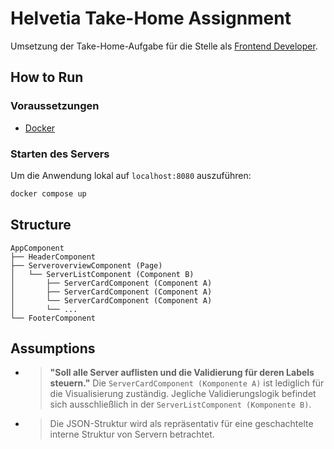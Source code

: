 # Helvetia Take-Home Assignment

Umsetzung der Take-Home-Aufgabe für die Stelle als [Frontend Developer](https://jobs.helvetia.com/offene-stellen/frontend-developer-w-m-d/b51005bf-6e4c-49fe-8948-aa9bb049b0d5).

## How to Run

### Voraussetzungen

- [Docker](https://www.docker.com/products/docker-desktop/)

### Starten des Servers

Um die Anwendung lokal auf `localhost:8080` auszuführen:

```bash
docker compose up
```

## Structure

```
AppComponent
├── HeaderComponent
├── ServeroverviewComponent (Page)
│   └── ServerListComponent (Component B)
│       ├── ServerCardComponent (Component A)
│       ├── ServerCardComponent (Component A)
│       └── ServerCardComponent (Component A)
│       └── ...
└── FooterComponent
```

## Assumptions

- > __"Soll alle Server auflisten und die Validierung für deren Labels steuern."__ Die `ServerCardComponent (Komponente A)` ist lediglich für die Visualisierung zuständig. Jegliche Validierungslogik befindet sich ausschließlich in der `ServerListComponent (Komponente B)`.
- > Die JSON-Struktur wird als repräsentativ für eine geschachtelte interne Struktur von Servern betrachtet.


